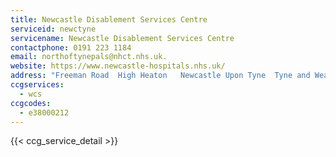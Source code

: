 ```yaml
---
title: Newcastle Disablement Services Centre
serviceid: newctyne
servicename: Newcastle Disablement Services Centre
contactphone: 0191 223 1184
email: northoftynepals@nhct.nhs.uk.
website: https://www.newcastle-hospitals.nhs.uk/
address: "Freeman Road  High Heaton   Newcastle Upon Tyne  Tyne and Wear  NE7 7AF"
ccgservices:
  - wcs
ccgcodes:
  - e38000212
---
```


{{< ccg_service_detail >}}
